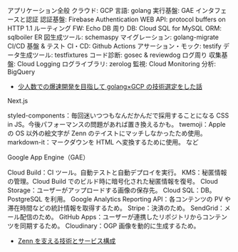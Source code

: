 アプリケーション全般
クラウド: GCP
言語: golang
実行基盤: GAE
インタフェースと認証
認証基盤: Firebase Authentication
WEB API: protocol buffers on HTTP 1.1
ルーティング FW: Echo
DB 周り
DB: Cloud SQL for MySQL
ORM: sqlboiler
ER 図生成ツール: schemaspy
マイグレーション: golang-migrate
CI/CD 基盤 & テスト
CI・CD: Github Actions
アサーション・モック: testify
データ生成ツール: testfixtures
コード診断: gosec & reviewdog
ログ周り
収集基盤: Cloud Logging
ログライブラリ: zerolog
監視: Cloud Monitoring
分析: BigQuery

- [少人数での爆速開発を目指して golang×GCP の技術選定をした話](https://zenn.dev/sh_komine/articles/35527f84a2be3a)

Next.js

styled-components：毎回迷いつつもなんだかんだで採用することになる CSS in JS。今後パフォーマンスの問題があれば置き換えるかも。
twemoji：Apple の OS 以外の絵文字が Zenn のテイストにマッチしなかったため使用。
markdown-it：マークダウンを HTML へ変換するために使用。
など

Google App Engine（GAE）

Cloud Build：CI ツール。自動テストと自動デプロイを実行。
KMS：秘匿情報の管理。Cloud Build でのビルド時に暗号化された秘匿情報を復号。
Cloud Storage：ユーザーがアップロードする画像の保存先。
Cloud SQL：DB。PostgreSQL を利用。
Google Analytics Reporting API：各コンテンツの PV や滞在時間などの統計情報を取得するため。
Stripe：決済のため。
SendGrid：メール配信のため。
GitHub Apps：ユーザーが連携したリポジトリからコンテンツを同期するため。
Cloudinary：OGP 画像を動的に生成するため。

- [Zenn を支える技術とサービス構成](https://zenn.dev/catnose99/articles/zenn-dev-stack)

